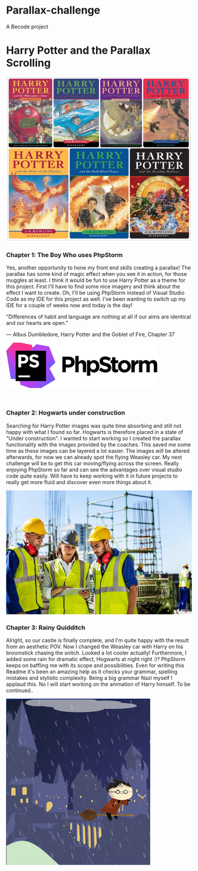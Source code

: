 # Parallax-challenge
A Becode project



# **Harry Potter and the Parallax Scrolling**

![book](/img/hpbook.jpeg)

### Chapter 1: The Boy Who uses PhpStorm

Yes, another opportunity to hone my front end skills creating a parallax!
The parallax has some kind of magic effect when you see it in action, for those muggles at least.
I think it would be fun to use Harry Potter as a theme for this project. 
First I'll have to find some nice imagery and think about the effect I want to create.
Oh, I'll be using PhpStorm instead of Visual Studio Code as my IDE for this project as well. 
I've been wanting to switch up my IDE for a couple of weeks now and today is the day!

“Differences of habit and language are nothing at all if our aims are identical and our hearts are open.”

— Albus Dumbledore, Harry Potter and the Goblet of Fire, Chapter 37



![phpstorm](/img/phpstorm.png)

`
`

### Chapter 2: Hogwarts under construction

Searching for Harry Potter images was quite time absorbing and still not happy with what I found so far.
Hogwarts is therefore placed in a state of "Under construction". I wanted to start working so I created the parallax 
functionality with the images provided by the coaches. This saved me some time as these images can be layered
a lot easier. The images will be altered afterwards, for now we can already spot the flying Weasley car.
My next challenge will be to get this car moving/flying across the screen. Really enjoying PhpStorm so far
and can see the advantages over visual studio code quite easily. Will have to keep working with it in future projects
to really get more fluid and discover even more things about it.


![construct](/img/constructworkers.jpeg)


### Chapter 3: Rainy Quidditch

Alright, so our castle is finally complete, and I'm quite happy with the result from an aesthetic POV.
Now I changed the Weasley car with Harry on his broomstick chasing the snitch. Looked a lot cooler actually! 
Furthermore, I added some rain for dramatic effect, Hogwarts at night right :)? PhpStorm keeps on baffling me with its scope and possibilities.
Even for writing this Readme it's been an amazing help as it checks your grammar, spelling mistakes and stylistic
complexity. Being a big grammar Nazi myself I applaud this. No I will start working on the animation of Harry himself.
To be continued..

![](/img/flyingharry.png)

